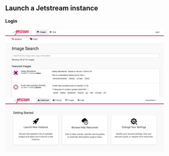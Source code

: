 ## Launch a Jetstream instance

#### Login

![alt text](https://github.com/Gen711/Fall17/blob/master/pics/one.png "Login")
![alt text](https://github.com/Gen711/Fall17/blob/master/pics/two.jpg "two")
